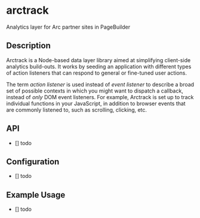 # arctrack
Analytics layer for Arc partner sites in PageBuilder

## Description
Arctrack is a Node-based data layer library aimed at simplifying client-side analytics build-outs. It works by seeding an application with different types of action listeners that can respond to general or fine-tuned user actions.

The term _action listener_ is used instead of _event listener_ to describe a broad set of possible contexts in which you might want to dispatch a callback, instead of _only_ DOM event listeners. For example, Arctrack is set up to track individual functions in your JavaScript, in addition to browser events that are commonly listened to, such as scrolling, clicking, etc. 

## API
- [] todo

## Configuration
- [] todo

## Example Usage 
- [] todo